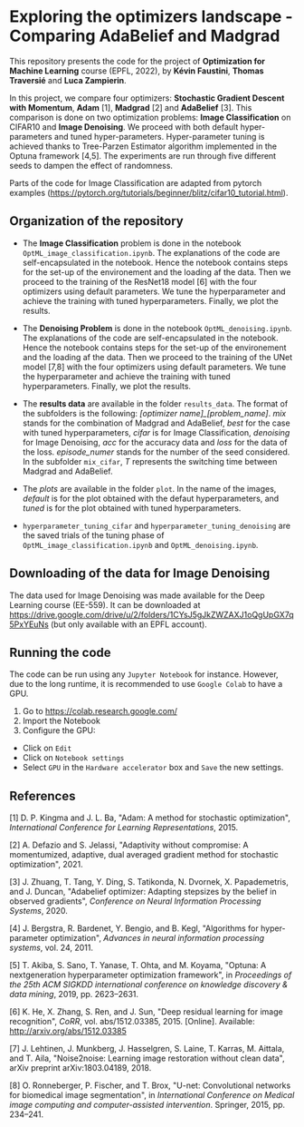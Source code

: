 # Exploring the optimizers landscape - Comparing AdaBelief and Madgrad

This repository presents the code for the project of **Optimization for Machine Learning** course (EPFL, 2022), by **Kévin Faustini**, **Thomas Traversié** and **Luca Zampierin**.

In this project, we compare four optimizers: **Stochastic Gradient Descent with Momentum**, **Adam** [1], **Madgrad** [2] and **AdaBelief** [3]. This comparison is done on two optimization problems: **Image Classification** on CIFAR10 and **Image Denoising**. We proceed with both default hyper-parameters and tuned hyper-parameters. Hyper-parameter tuning is achieved thanks to Tree-Parzen Estimator algorithm implemented in the Optuna framework [4,5]. The experiments are run through five different seeds to dampen the effect of randomness.

Parts of the code for Image Classification are adapted from pytorch examples (https://pytorch.org/tutorials/beginner/blitz/cifar10_tutorial.html).


## Organization of the repository

- The **Image Classification** problem is done in the notebook `OptML_image_classification.ipynb`. The explanations of the code are self-encapsulated in the notebook. Hence the notebook contains steps for the set-up of the environement and the loading af the data. Then we proceed to the training of the ResNet18 model [6] with the four optimizers using default parameters. We tune the hyperparameter and achieve the training with tuned hyperparameters. Finally, we plot the results.

- The **Denoising Problem** is done in the notebook `OptML_denoising.ipynb`. The explanations of the code are self-encapsulated in the notebook. Hence the notebook contains steps for the set-up of the environement and the loading af the data. Then we proceed to the training of the UNet model [7,8] with the four optimizers using default parameters. We tune the hyperparameter and achieve the training with tuned hyperparameters. Finally, we plot the results.

- The **results data** are available in the folder `results_data`. The format of the subfolders is the following: *[optimizer name]_[problem_name]*. *mix* stands for the combination of Madgrad and AdaBelief, *best* for the case with tuned hyperparameters, *cifar* is for Image Classification, *denoising* for Image Denoising, *acc* for the accuracy data and *loss* for the data of the loss. *episode_numer* stands for the number of the seed considered. In the subfolder `mix_cifar`, *T* represents the switching time between Madgrad and AdaBelief.

- The *plots* are available in the folder `plot`. In the name of the images, *default* is for the plot obtained with the defaut hyperparameters, and *tuned* is for the plot obtained with tuned hyperparameters.

- `hyperparameter_tuning_cifar` and `hyperparameter_tuning_denoising` are the saved trials of the tuning phase of `OptML_image_classification.ipynb` and `OptML_denoising.ipynb`.

## Downloading of the data for Image Denoising

The data used for Image Denoising was made available for the Deep Learning course (EE-559). It can be downloaded at https://drive.google.com/drive/u/2/folders/1CYsJ5gJkZWZAXJ1oQgUpGX7q5PxYEuNs (but only available with an EPFL account).


## Running the code

The code can be run using any `Jupyter Notebook` for instance. However, due to the long runtime, it is recommended to use `Google Colab` to have a GPU. 

1. Go to https://colab.research.google.com/
2. Import the Notebook
3. Configure the GPU: 
  - Click on `Edit`
  - Click on `Notebook settings`
  - Select `GPU` in the `Hardware accelerator` box and `Save` the new settings.


## References

[1] D. P. Kingma and J. L. Ba, "Adam: A method for stochastic optimization", *International Conference for Learning Representations*, 2015.

[2] A. Defazio and S. Jelassi, "Adaptivity without compromise: A momentumized, adaptive, dual averaged gradient method for stochastic optimization", 2021.

[3] J. Zhuang, T. Tang, Y. Ding, S. Tatikonda, N. Dvornek, X. Papademetris, and J. Duncan, "Adabelief optimizer: Adapting stepsizes by the belief in observed gradients", *Conference on Neural Information Processing Systems*, 2020.

[4] J. Bergstra, R. Bardenet, Y. Bengio, and B. Kegl, "Algorithms for hyper-parameter optimization", *Advances in neural information processing systems*, vol. 24, 2011.

[5] T. Akiba, S. Sano, T. Yanase, T. Ohta, and M. Koyama, "Optuna: A nextgeneration hyperparameter optimization framework", in *Proceedings of the 25th ACM SIGKDD international conference on knowledge discovery & data mining*, 2019, pp. 2623–2631.

[6] K. He, X. Zhang, S. Ren, and J. Sun, "Deep residual learning for image recognition", *CoRR*, vol. abs/1512.03385, 2015. [Online]. Available: http://arxiv.org/abs/1512.03385

[7] J. Lehtinen, J. Munkberg, J. Hasselgren, S. Laine, T. Karras, M. Aittala, and T. Aila, "Noise2noise: Learning image restoration without clean data", arXiv preprint arXiv:1803.04189, 2018.

[8] O. Ronneberger, P. Fischer, and T. Brox, "U-net: Convolutional networks for biomedical image segmentation", in *International Conference on Medical image computing and computer-assisted intervention*. Springer, 2015, pp. 234–241.
